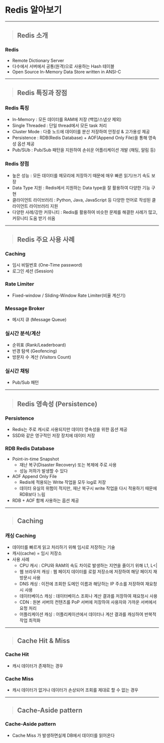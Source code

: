 
# Redis 알아보기

------------------------------------------------------------------------------------------------------------------------

> ## Redis 소개

### Redis
- Remote Dictionary Server
- 다수에서 서버에서 공통(원격)으로 사용하는 Hash 테이블
- Open Source In-Memory Data Store written in ANSI-C

------------------------------------------------------------------------------------------------------------------------

> ## Redis 특징과 장점

### Redis 특징
- In-Memory : 모든 데이터를 RAM에 저장 (백업/스냅샷 제외)
- Single Threaded : 단일 thread에서 모든 task 처리
- Cluster Mode : 다중 노드에 데이터를 분산 저장하여 안정성 & 고가용성 제공
- Persistence : RDB(Redis Database) + AOF(Append Only File)을 통해 영속성 옵션 제공
- Pub/SUb : Pub/Sub 패턴을 지원하여 손쉬운 어플리케이션 개발 (채팅, 알림 등)


### Redis 장점
- 높은 성능 : 모든 데이터를 메모리에 저장하기 때문에 매우 빠른 읽기/쓰기 속도 보장
- Data Type 지원 : Redis에서 지원하는 Data type을 잘 활용하여 다양한 기능 구현
- 클라이언트 라이브러리 : Python, Java, JavaScript 등 다양한 언어로 작성된 클라이언트 라이브러리 지원
- 다양한 사례/강한 커뮤니티 : Redis를 활용하여 비슷한 문제를 해결한 사례가 많고, 커뮤니티 도움 받기 쉬움

------------------------------------------------------------------------------------------------------------------------

> ## Redis 주요 사용 사례

### Caching
- 임시 비밀번호 (One-Time password)
- 로그인 세션 (Session)


### Rate Limiter
- Fixed-window / Sliding-Window Rate Limiter(비율 계산기)


### Message Broker
- 메시지 큐 (Message Queue)


### 실시간 분석/계산
- 순위표 (Rank/Leaderboard)
- 반경 탐색 (Geofencing)
- 방문자 수 계산 (Visitors Count)


### 실시간 채팅
- Pub/Sub 패턴

------------------------------------------------------------------------------------------------------------------------

> ## Redis 영속성 (Persistence)

### Persistence
- Redis는 주로 캐시로 사용되지만 데이터 영속성을 위한 옵션 제공
- SSD와 같은 영구적인 저장 장치에 데이터 저장


### RDB Redis Database
- Point-in-time Snapshot
  - 재난 복구(Disaster Recovery) 또는 복제에 주로 사용 
  - 성능 저하가 발생할 수 있다
- AOF Append Only File
  - Redis에 적용되는 Write 작업을 모두 log로 저장
  - 데이터 유실의 위험이 적지만, 재난 복구시 write 작업을 다시 적용하기 때문에 RDB보다 느림
- RDB + AOF 함께 사용하는 옵션 제공

------------------------------------------------------------------------------------------------------------------------

> ## Caching

### 캐싱 Caching
- 데이터를 빠르게 읽고 처리하기 위해 임시로 저장하는 기술
- 캐시(cache) = 임시 저장소
- 사용 사례
  - CPU 캐시 : CPU와 RAM의 속도 차이로 발생하는 지연을 줄이기 위해 L1, L<|
  - 웹 브라우저 캐싱 : 웹 페이지 데이터를 로컬 저장소에 저장하여 해당 페이지 재방문시 사용
  - DNS 캐싱 : 이전에 조회한 도메인 이름과 해당하는 IP 주소를 저장하여 재요청시 사용
  - 데이터베이스 캐싱 : 데이터베이스 조회나 계산 결과를 저장하여 재요청시 사용
  - CDN : 원본 서버의 컨텐츠를 PoP 서버에 저장하여 사용자와 가까운 서버에서 요청 처리
  - 어플리케이션 캐싱 : 어플리케이션에서 데이터나 계산 결과를 캐싱하여 반복적 작업 최적화

------------------------------------------------------------------------------------------------------------------------

> ## Cache Hit & Miss

### Cache Hit
- 캐시 데이터가 존재하는 경우


### Cache Miss
- 캐시 데이터가 없거나 데이터가 손상되어 조회를 제대로 할 수 없는 경우

------------------------------------------------------------------------------------------------------------------------

> ## Cache-Aside pattern

### Cache-Aside pattern
- Cache Miss 가 발생하면실제 DB에서 데이터를 읽어온다









